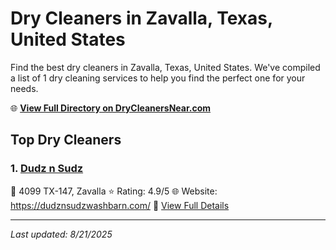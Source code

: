 # Dry Cleaners in Zavalla, Texas, United States

Find the best dry cleaners in Zavalla, Texas, United States. We've compiled a list of 1 dry cleaning services to help you find the perfect one for your needs.

🌐 **[View Full Directory on DryCleanersNear.com](https://drycleanersnear.com/city/US/Texas/Zavalla)**

## Top Dry Cleaners

### 1. [Dudz n Sudz](https://drycleanersnear.com/dryCleaner/6869d8a8c7dd3153c241f3f5/dudz-n-sudz)
📍 4099 TX-147, Zavalla
⭐ Rating: 4.9/5
🌐 Website: https://dudznsudzwashbarn.com/
🔗 [View Full Details](https://drycleanersnear.com/dryCleaner/6869d8a8c7dd3153c241f3f5/dudz-n-sudz)


---

*Last updated: 8/21/2025*
